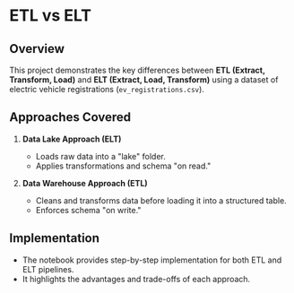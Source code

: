 # ETL vs ELT

## Overview
This project demonstrates the key differences between **ETL (Extract, Transform, Load)** and **ELT (Extract, Load, Transform)** using a dataset of electric vehicle registrations (`ev_registrations.csv`).  

## Approaches Covered  
1. **Data Lake Approach (ELT)**  
   - Loads raw data into a "lake" folder.  
   - Applies transformations and schema "on read."  

2. **Data Warehouse Approach (ETL)**  
   - Cleans and transforms data before loading it into a structured table.  
   - Enforces schema "on write."  

## Implementation
- The notebook provides step-by-step implementation for both ETL and ELT pipelines.  
- It highlights the advantages and trade-offs of each approach.  

